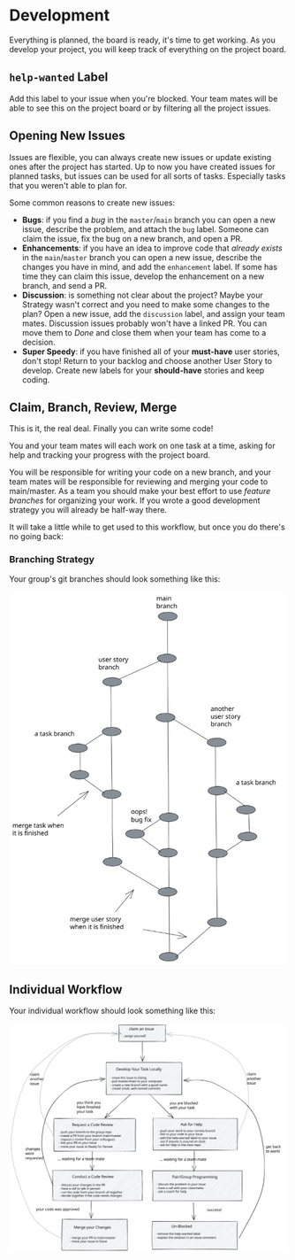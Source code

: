 # Development

Everything is planned, the board is ready, it's time to get working. As you
develop your project, you will keep track of everything on the project board.

## `help-wanted` Label

Add this label to your issue when you're blocked. Your team mates will be able
to see this on the project board or by filtering all the project issues.

## Opening New Issues

Issues are flexible, you can always create new issues or update existing ones
after the project has started. Up to now you have created issues for planned
tasks, but issues can be used for all sorts of tasks. Especially tasks that you
weren't able to plan for.

Some common reasons to create new issues:

- **Bugs**: if you find a _bug_ in the `master`/`main` branch you can open a new
  issue, describe the problem, and attach the `bug` label. Someone can claim the
  issue, fix the bug on a new branch, and open a PR.
- **Enhancements**: if you have an idea to improve code that _already exists_ in
  the `main`/`master` branch you can open a new issue, describe the changes you
  have in mind, and add the `enhancement` label. If some has time they can claim
  this issue, develop the enhancement on a new branch, and send a PR.
- **Discussion**: is something not clear about the project? Maybe your Strategy
  wasn't correct and you need to make some changes to the plan? Open a new
  issue, add the `discussion` label, and assign your team mates. Discussion
  issues probably won't have a linked PR. You can move them to _Done_ and close
  them when your team has come to a decision.
- **Super Speedy**: if you have finished all of your **must-have** user stories,
  don't stop! Return to your backlog and choose another User Story to develop.
  Create new labels for your **should-have** stories and keep coding.

## Claim, Branch, Review, Merge

This is it, the real deal. Finally you can write some code!

You and your team mates will each work on one task at a time, asking for help
and tracking your progress with the project board.

You will be responsible for writing your code on a new branch, and your team
mates will be responsible for reviewing and merging your code to main/master. As
a team you should make your best effort to use _feature branches_ for organizing
your work. If you wrote a good development strategy you will already be half-way
there.

It will take a little while to get used to this workflow, but once you do
there's no going back:

### Branching Strategy

Your group's git branches should look something like this:

[![branching strategy](./assets/branching-strategy.svg)](https://excalidraw.com/#json=5395710979604480,IsmeggMeRE_c10bdKi7FBQ)

## Individual Workflow

Your individual workflow should look something like this:

[![claim, branch, review, merge](./assets/claim-branch-review-merge.svg)](https://excalidraw.com/#json=6008567970660352,p5ugekwrYMsnZmyBsOF92Q)
